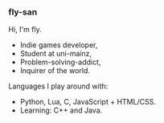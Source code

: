 ### fly-san

Hi, I'm fly. 

- Indie games developer,
- Student at uni-mainz,
- Problem-solving-addict,
- Inquirer of the world.

Languages I play around with:
- Python, Lua, C, JavaScript + HTML/CSS.
- Learning: C++ and Java.
